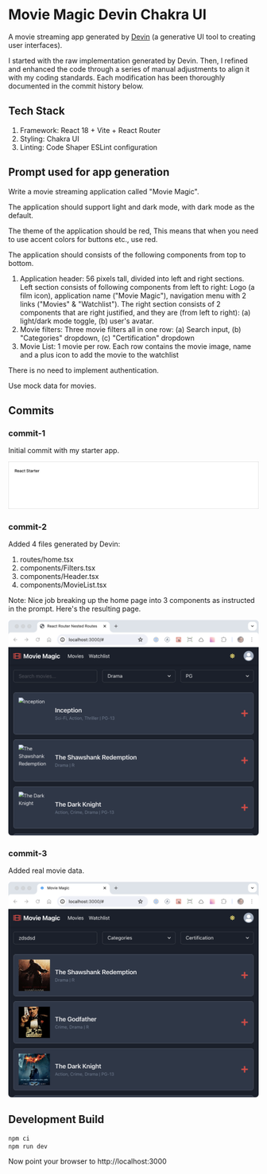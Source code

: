 # Movie Magic Devin Chakra UI

A movie streaming app generated by [Devin](https://devin.ai) (a generative UI
tool to creating user interfaces).

I started with the raw implementation generated by Devin. Then, I refined and
enhanced the code through a series of manual adjustments to align it with my
coding standards. Each modification has been thoroughly documented in the commit
history below.

## Tech Stack

1. Framework: React 18 + Vite + React Router
2. Styling: Chakra UI
3. Linting: Code Shaper ESLint configuration

## Prompt used for app generation

Write a movie streaming application called "Movie Magic".

The application should support light and dark mode, with dark mode as the
default.

The theme of the application should be red, This means that when you need to use
accent colors for buttons etc., use red.

The application should consists of the following components from top to bottom.

1. Application header: 56 pixels tall, divided into left and right sections.
   Left section consists of following components from left to right: Logo (a
   film icon), application name ("Movie Magic"), navigation menu with 2 links
   ("Movies" & "Watchlist"). The right section consists of 2 components that are
   right justified, and they are (from left to right): (a) light/dark mode
   toggle, (b) user's avatar.
2. Movie filters: Three movie filters all in one row: (a) Search input, (b)
   "Categories" dropdown, (c) "Certification" dropdown
3. Movie List: 1 movie per row. Each row contains the movie image, name and a
   plus icon to add the movie to the watchlist

There is no need to implement authentication.

Use mock data for movies.

## Commits

### commit-1

Initial commit with my starter app.

![Screenshot](assets/screenshot.png)

### commit-2

Added 4 files generated by Devin:

1. routes/home.tsx
2. components/Filters.tsx
3. components/Header.tsx
4. components/MovieList.tsx

Note: Nice job breaking up the home page into 3 components as instructed in the
prompt. Here's the resulting page.

![commit-2](assets/commit-2.png)

### commit-3

Added real movie data.

![commit-3](assets/commit-3.png)

## Development Build

```shell
npm ci
npm run dev
```

Now point your browser to http://localhost:3000
